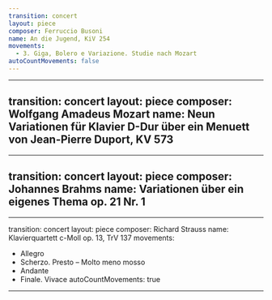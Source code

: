 ```yaml
---
transition: concert
layout: piece
composer: Ferruccio Busoni
name: An die Jugend, KiV 254
movements:
  - 3. Giga, Bolero e Variazione. Studie nach Mozart
autoCountMovements: false
---
```

---
transition: concert
layout: piece
composer: Wolfgang Amadeus Mozart
name: Neun Variationen für Klavier D-Dur über ein Menuett von Jean-Pierre Duport, KV 573
---
---
transition: concert
layout: piece
composer: Johannes Brahms
name: Variationen über ein eigenes Thema op. 21 Nr. 1
---
---
transition: concert
layout: piece
composer: Richard Strauss
name: Klavierquartett c-Moll op. 13, TrV 137
movements:
  - Allegro
  - Scherzo. Presto – Molto meno mosso
  - Andante
  - Finale. Vivace
autoCountMovements: true
---